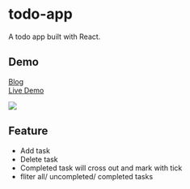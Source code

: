 # todo-app
A todo app built with React.

## Demo
[Blog]()  
[Live Demo](https://winnie0609.github.io/todo-app/)

![](https://i.imgur.com/eYla12e.gif)

## Feature
* Add task
* Delete task
* Completed task will cross out and mark with tick 
* fliter all/ uncompleted/ completed tasks
